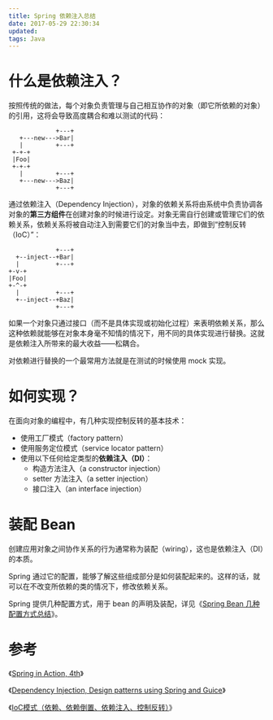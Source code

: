 ```yaml
---
title: Spring 依赖注入总结
date: 2017-05-29 22:30:34
updated:
tags: Java
---
```


# 什么是依赖注入？

按照传统的做法，每个对象负责管理与自己相互协作的对象（即它所依赖的对象）的引用，这将会导致高度耦合和难以测试的代码：

```
             +---+
   +---new--->Bar|
   |         +---+
 +-+-+
 |Foo|
 +-+-+
   |         +---+
   +---new--->Baz|
             +---+
```

通过依赖注入（Dependency Injection），对象的依赖关系将由系统中负责协调各对象的**第三方组件**在创建对象的时候进行设定。对象无需自行创建或管理它们的依赖关系，依赖关系将被自动注入到需要它们的对象当中去，即做到“控制反转（IoC）”：

```
             +---+
  +--inject--+Bar|
  |          +---+
+-v-+
|Foo|
+-^-+
  |          +---+
  +--inject--+Baz|
             +---+
```

如果一个对象只通过接口（而不是具体实现或初始化过程）来表明依赖关系，那么这种依赖就能够在对象本身毫不知情的情况下，用不同的具体实现进行替换。这就是依赖注入所带来的最大收益——松耦合。

对依赖进行替换的一个最常用方法就是在测试的时候使用 mock 实现。

# 如何实现？

在面向对象的编程中，有几种实现控制反转的基本技术：

* 使用工厂模式（factory pattern）
* 使用服务定位模式（service locator pattern）
* 使用以下任何给定类型的**依赖注入（DI）**：
  * 构造方法注入（a constructor injection）
  * setter 方法注入（a setter injection）
  * 接口注入（an interface injection）

# 装配 Bean

创建应用对象之间协作关系的行为通常称为装配（wiring），这也是依赖注入（DI）的本质。

Spring 通过它的配置，能够了解这些组成部分是如何装配起来的。这样的话，就可以在不改变所依赖的类的情况下，修改依赖关系。

Spring 提供几种配置方式，用于 bean 的声明及装配，详见《[Spring Bean 几种配置方式总结](/2017/06/04/spring-bean-wiring/)》。

# 参考

《[Spring in Action, 4th](https://www.manning.com/books/spring-in-action-fourth-edition)》

《[Dependency Injection, Design patterns using Spring and Guice](https://www.manning.com/books/dependency-injection)》

《[IoC模式（依赖、依赖倒置、依赖注入、控制反转）](https://www.cnblogs.com/fuchongjundream/p/3873073.html)》
